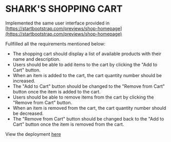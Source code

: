 # SHARK'S SHOPPING CART

Implemented the same user interface provided in [https://startbootstrap.com/previews/shop-homepage](https://startbootstrap.com/previews/shop-homepage)

Fullfilled all the requirements mentioned below:
 - The shopping cart should display a list of available products with their name and description.
 - Users should be able to add items to the cart by clicking the "Add to Cart" button.
 - When an item is added to the cart, the cart quantity number should be increased.
 - The "Add to Cart" button should be changed to the "Remove from Cart" button once the item is added to the cart.
 - Users should be able to remove items from the cart by clicking the "Remove from Cart" button.
 - When an item is removed from the cart, the cart quantity number should be decreased.
 - The "Remove from Cart" button should be changed back to the "Add to Cart" button once the item is removed from the cart.

View the deployment [here](https://shark-shopping-cart.netlify.app/)
